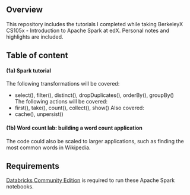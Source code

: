 ## Overview
This repository includes the tutorials I completed while taking BerkeleyX CS105x - Introduction to Apache Spark at edX. Personal notes and highlights are included.

## Table of content
#### (1a) Spark tutorial
The following transformations will be covered:
* select(), filter(), distinct(), dropDuplicates(), orderBy(), groupBy()  
The following actions will be covered:
* first(), take(), count(), collect(), show()
Also covered:
* cache(), unpersist()

#### (1b) Word count lab: building a word count application  
The code could also be scaled to larger applications, such as finding the most common words in Wikipedia.


## Requirements
[Databricks Community Edition](https://community.cloud.databricks.com/) is required to run these Apache Spark notebooks.
